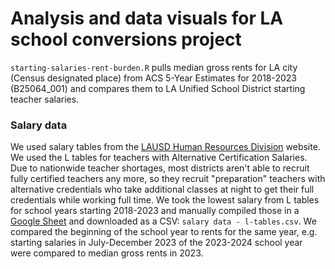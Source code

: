 # Analysis and data visuals for LA school conversions project

`starting-salaries-rent-burden.R` pulls median gross rents for LA city (Census designated place) from ACS 5-Year Estimates for 2018-2023 (B25064_001) and compares them to LA Unified School District starting teacher salaries.

### Salary data

We used salary tables from the [LAUSD Human Resources Division](https://www.lausd.org/page/4045) website. We used the L tables for teachers with Alternative Certification Salaries. Due to nationwide teacher shortages, most districts aren't able to recruit fully certified teachers any more, so they recruit "preparation" teachers with alternative credentials who take additional classes at night to get their full credentials while working full time. We took the lowest salary from L tables for school years starting 2018-2023 and manually compiled those in a [Google Sheet](https://docs.google.com/spreadsheets/d/11G4uKbqWofdGmR5c6yxZmzIrXMTDFqQPIu55Biwerj8/edit?usp=sharing) and downloaded as a CSV: `salary data - l-tables.csv`. We compared the beginning of the school year to rents for the same year, e.g. starting salaries in July-December 2023 of the 2023-2024 school year were compared to median gross rents in 2023.

